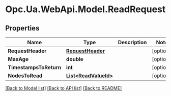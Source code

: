 # Opc.Ua.WebApi.Model.ReadRequest

## Properties

Name | Type | Description | Notes
------------ | ------------- | ------------- | -------------
**RequestHeader** | [**RequestHeader**](RequestHeader.md) |  | [optional] 
**MaxAge** | **double** |  | [optional] 
**TimestampsToReturn** | **int** |  | [optional] 
**NodesToRead** | [**List&lt;ReadValueId&gt;**](ReadValueId.md) |  | [optional] 

[[Back to Model list]](../README.md#documentation-for-models) [[Back to API list]](../README.md#documentation-for-api-endpoints) [[Back to README]](../README.md)

